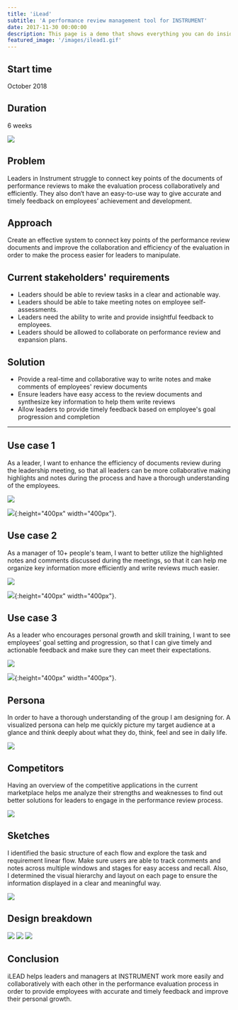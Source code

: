 ```yaml
---
title: 'iLead'
subtitle: 'A performance review management tool for INSTRUMENT'
date: 2017-11-30 00:00:00
description: This page is a demo that shows everything you can do inside portfolio and blog posts.
featured_image: '/images/ilead1.gif'
---
```


## Start time
October 2018

## Duration
6 weeks

![](/images/ilead2.png)

## Problem
Leaders in Instrument struggle to connect key points of the documents of performance reviews to make the evaluation process collaboratively and efficiently. They also don‘t have an easy-to-use way to give accurate and timely feedback on employees’ achievement and development.

## Approach
Create an effective system to connect key points of the performance review documents and improve the collaboration and efficiency of the evaluation in order to make the process easier for leaders to manipulate.

## Current stakeholders' requirements
* Leaders should be able to review tasks in a clear and actionable way.
* Leaders should be able to take meeting notes on employee self-assessments.
* Leaders need the ability to write and provide insightful feedback to employees.
* Leaders should be allowed to collaborate on performance review and expansion plans.

## Solution
* Provide a real-time and collaborative way to write notes and make comments of employees' review documents
* Ensure leaders have easy access to the review documents and synthesize key information to help them write reviews
* Allow leaders to provide timely feedback based on employee's goal progression and completion

---

## Use case 1
As a leader, I want to enhance the efficiency of documents review during the leadership meeting, so that all leaders can be more collaborative making highlights and notes during the process and have a thorough understanding of the employees.

![](/images/ilead_wire.png)

![](/images/ilead_animation1.gif){:height="400px" width="400px"}.


## Use case 2
As a manager of 10+ people's team, I want to better utilize the highlighted notes and comments discussed during the meetings, so that it can help me organize key information more efficiently and write reviews much easier.

![](/images/ilead_wire2.png)

![](/images/ilead_animation2.gif){:height="400px" width="400px"}.


## Use case 3
As a leader who encourages personal growth and skill training, I want to see employees' goal setting and progression, so that I can give timely and actionable feedback and make sure they can meet their expectations.

![](/images/ilead_wire3.png)

![](/images/ilead_animation3.gif){:height="400px" width="400px"}.

## Persona
In order to have a thorough understanding of the group I am designing for. A visualized persona can help me quickly picture my target audience at a glance and think deeply about what they do, think, feel and see in daily life.

![](/images/ilead_persona.jpeg)


## Competitors
Having an overview of the competitive applications in the current marketplace helps me analyze their strengths and weaknesses to find out better solutions for leaders to engage in the performance review process.

![](/images/ilead_competitors.jpeg)

## Sketches
I identified the basic structure of each flow and explore the task and requirement linear flow. Make sure users are able to track comments and notes across multiple windows and stages for easy access and recall. Also, I determined the visual hierarchy and layout on each page to ensure the information displayed in a clear and meaningful way.

![](/images/ilead_sketch.jpeg)


## Design breakdown

![](/images/ilead_breakdown1.png)
![](/images/ilead_breakdown2.png)
![](/images/ilead_breakdown3.png)

## Conclusion
iLEAD helps leaders and managers at INSTRUMENT work more easily and collaboratively with each other in the performance evaluation process in order to provide employees with accurate and timely feedback and improve their personal growth.

<br/><br/>